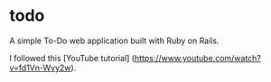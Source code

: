 # todo

A simple To-Do web application built with Ruby on Rails.

I followed this [YouTube tutorial] (https://www.youtube.com/watch?v=fd1Vn-Wvy2w).
